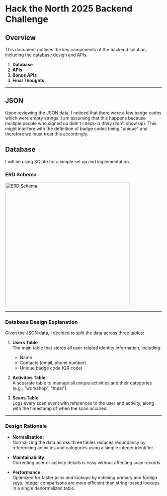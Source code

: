# **Hack the North 2025 Backend Challenge**

## **Overview**
This document outlines the key components of the backend solution, including the database design and APIs.

1. **Database**
2. **APIs**
3. **Bonus APIs**
4. **Final Thoughts**

---
## **JSON**
Upon reviewing the JSON data, I noticed that there were a few badge codes which were empty strings. I am assuming that this happens because multiple people who signed up didn't check-in (they didn't show up). This might interfere with the definition of badge codes being "unique" and therefore we must treat this accordingly. 


## **Database**

I will be using SQLite for a simple set up and implementation.

### **ERD Schema**
<img src="https://github.com/user-attachments/assets/733c593c-63ee-499a-8c11-360b8a0727d4" alt="ERD Schema" width="400" />


---

### **Database Design Explanation**

Given the JSON data, I decided to split the data across three tables:

1. **Users Table**  
   The main table that stores all user-related identity information, including:
   - Name  
   - Contacts (email, phone number)  
   - Unique badge code (QR code)

2. **Activities Table**  
   A separate table to manage all unique activities and their categories (e.g., "workshop", "meal").

3. **Scans Table**  
   Logs every scan event with references to the user and activity, along with the timestamp of when the scan occured.

---

### **Design Rationale**

- **Normalization:**  
  Normalizing the data across three tables reduces redundancy by referencing activities and categories using a simple integer identifier.

- **Maintainability:**  
  Correcting user or activity details is easy without affecting scan records.

- **Performance:**  
  Optimized for faster joins and lookups by indexing primary and foreign keys. Integer comparisons are more efficient than string-based lookups in a single denormalized table.
